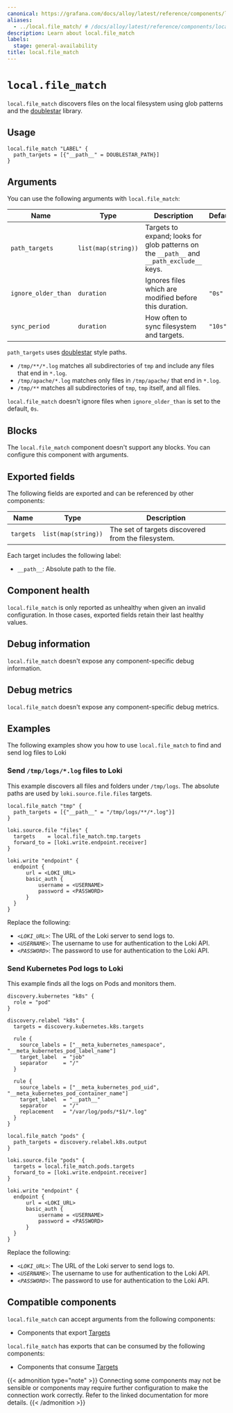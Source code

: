 ```yaml
---
canonical: https://grafana.com/docs/alloy/latest/reference/components/local/local.file_match/
aliases:
  - ../local.file_match/ # /docs/alloy/latest/reference/components/local.file_match/
description: Learn about local.file_match
labels:
  stage: general-availability
title: local.file_match
---
```


# `local.file_match`

`local.file_match` discovers files on the local filesystem using glob patterns and the [doublestar][] library.

[doublestar]: https://github.com/bmatcuk/doublestar

## Usage

```alloy
local.file_match "LABEL" {
  path_targets = [{"__path__" = DOUBLESTAR_PATH}]
}
```

## Arguments

You can use the following arguments with `local.file_match`:

| Name                | Type                | Description                                                                               | Default | Required |
| ------------------- | ------------------- | ----------------------------------------------------------------------------------------- | ------- | -------- |
| `path_targets`      | `list(map(string))` | Targets to expand; looks for glob patterns on the `__path__` and `__path_exclude__` keys. |         | yes      |
| `ignore_older_than` | `duration`          | Ignores files which are modified before this duration.                                    | `"0s"`  | no       |
| `sync_period`       | `duration`          | How often to sync filesystem and targets.                                                 | `"10s"` | no       |

`path_targets` uses [doublestar][] style paths.

- `/tmp/**/*.log` matches all subdirectories of `tmp` and include any files that end in `*.log`.
- `/tmp/apache/*.log` matches only files in `/tmp/apache/` that end in `*.log`.
- `/tmp/**` matches all subdirectories of `tmp`, `tmp` itself, and all files.

`local.file_match` doesn't ignore files when `ignore_older_than` is set to the default, `0s`.

## Blocks

The `local.file_match` component doesn't support any blocks. You can configure this component with arguments.

## Exported fields

The following fields are exported and can be referenced by other components:

| Name      | Type                | Description                                        |
| --------- | ------------------- | -------------------------------------------------- |
| `targets` | `list(map(string))` | The set of targets discovered from the filesystem. |

Each target includes the following label:

- `__path__`: Absolute path to the file.

## Component health

`local.file_match` is only reported as unhealthy when given an invalid configuration.
In those cases, exported fields retain their last healthy values.

## Debug information

`local.file_match` doesn't expose any component-specific debug information.

## Debug metrics

`local.file_match` doesn't expose any component-specific debug metrics.

## Examples

The following examples show you how to use `local.file_match` to find and send log files to Loki

### Send `/tmp/logs/*.log` files to Loki

This example discovers all files and folders under `/tmp/logs`.
The absolute paths are used by `loki.source.file.files` targets.

```alloy
local.file_match "tmp" {
  path_targets = [{"__path__" = "/tmp/logs/**/*.log"}]
}

loki.source.file "files" {
  targets    = local.file_match.tmp.targets
  forward_to = [loki.write.endpoint.receiver]
}

loki.write "endpoint" {
  endpoint {
      url = <LOKI_URL>
      basic_auth {
          username = <USERNAME>
          password = <PASSWORD>
      }
  }
}
```

Replace the following:

- _`<LOKI_URL>`_: The URL of the Loki server to send logs to.
- _`<USERNAME>`_: The username to use for authentication to the Loki API.
- _`<PASSWORD>`_: The password to use for authentication to the Loki API.

### Send Kubernetes Pod logs to Loki

This example finds all the logs on Pods and monitors them.

```alloy
discovery.kubernetes "k8s" {
  role = "pod"
}

discovery.relabel "k8s" {
  targets = discovery.kubernetes.k8s.targets

  rule {
    source_labels = ["__meta_kubernetes_namespace", "__meta_kubernetes_pod_label_name"]
    target_label  = "job"
    separator     = "/"
  }

  rule {
    source_labels = ["__meta_kubernetes_pod_uid", "__meta_kubernetes_pod_container_name"]
    target_label  = "__path__"
    separator     = "/"
    replacement   = "/var/log/pods/*$1/*.log"
  }
}

local.file_match "pods" {
  path_targets = discovery.relabel.k8s.output
}

loki.source.file "pods" {
  targets = local.file_match.pods.targets
  forward_to = [loki.write.endpoint.receiver]
}

loki.write "endpoint" {
  endpoint {
      url = <LOKI_URL>
      basic_auth {
          username = <USERNAME>
          password = <PASSWORD>
      }
  }
}
```

Replace the following:

- _`<LOKI_URL>`_: The URL of the Loki server to send logs to.
- _`<USERNAME>`_: The username to use for authentication to the Loki API.
- _`<PASSWORD>`_: The password to use for authentication to the Loki API.

<!-- START GENERATED COMPATIBLE COMPONENTS -->

## Compatible components

`local.file_match` can accept arguments from the following components:

- Components that export [Targets](../../../compatibility/#targets-exporters)

`local.file_match` has exports that can be consumed by the following components:

- Components that consume [Targets](../../../compatibility/#targets-consumers)

{{< admonition type="note" >}}
Connecting some components may not be sensible or components may require further configuration to make the connection work correctly.
Refer to the linked documentation for more details.
{{< /admonition >}}

<!-- END GENERATED COMPATIBLE COMPONENTS -->
